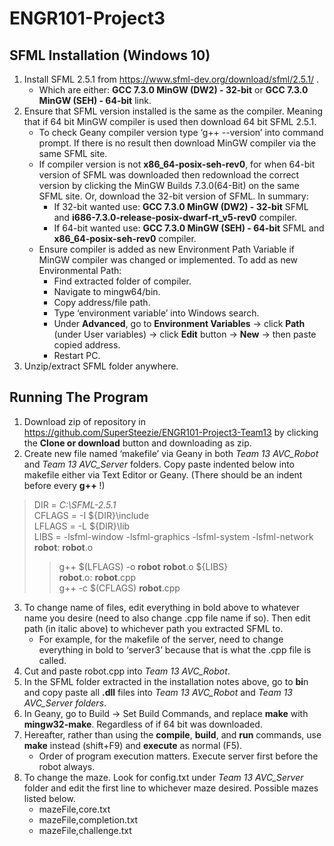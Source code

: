 # ENGR101-Project3
## SFML Installation (Windows 10)
1)	Install SFML 2.5.1 from https://www.sfml-dev.org/download/sfml/2.5.1/ .
    -	Which are either: **GCC 7.3.0 MinGW (DW2) - 32-bit** or **GCC 7.3.0 MinGW (SEH) - 64-bit** link.
2)	Ensure that SFML version installed is the same as the compiler. Meaning that if 64 bit MinGW compiler is used then download 64 bit SFML 2.5.1.
    -	To check Geany compiler version type ‘g++ --version’ into command prompt. If there is no result then download MinGW compiler via the same SFML site. 
    -	If compiler version is not **x86_64-posix-seh-rev0**, for when 64-bit version of SFML was downloaded then redownload the correct version by clicking the MinGW Builds 7.3.0(64-Bit) on the same SFML site. Or, download the 32-bit version of SFML. In summary:
    	- If 32-bit wanted use: **GCC 7.3.0 MinGW (DW2) - 32-bit** SFML and **i686-7.3.0-release-posix-dwarf-rt_v5-rev0** compiler.
        - If 64-bit wanted use: **GCC 7.3.0 MinGW (SEH) - 64-bit** SFML and **x86_64-posix-seh-rev0** compiler.
    -	Ensure compiler is added as new Environment Path Variable if MinGW compiler was changed or implemented. To add as new Environmental Path:
    	- Find extracted folder of compiler.
        - Navigate to mingw64/bin.
        - Copy address/file path.
        - Type ‘environment variable’ into Windows search.
        - Under **Advanced**, go to **Environment Variables** -> click **Path** (under User variables) -> click **Edit** button -> **New** -> then paste copied address.
        - Restart PC.
3)	Unzip/extract SFML folder anywhere.

## Running The Program
1)  Download zip of repository in https://github.com/SuperSteezie/ENGR101-Project3-Team13 by clicking the **Clone or download** button and downloading as zip.
2)  Create new file named ‘makefile’ via Geany in both *Team 13 AVC_Robot* and *Team 13 AVC_Server* folders. Copy paste indented below into makefile either via Text Editor or Geany.  (There should be an indent before every **g++** !)<br/>
> DIR = *C:\SFML-2.5.1*<br/>
> CFLAGS = -I ${DIR}\include <br/>
> LFLAGS = -L ${DIR}\lib <br/>
> LIBS = -lsfml-window  -lsfml-graphics -lsfml-system -lsfml-network <br/>
> **robot**: **robot**.o <br/>
> > g++ $(LFLAGS) -o **robot** **robot**.o ${LIBS} <br/>
> **robot**.o: **robot**.cpp <br/>
> > g++  -c $(CFLAGS) **robot**.cpp<br/>
3)	To change name of files, edit everything in bold above to whatever name you desire (need to also change .cpp file name if so). Then edit path (in italic above) to whichever path you extracted SFML to. 
    -	For example, for the makefile of the server, need to change everything in bold to ‘server3’ because that is what the .cpp file is called.
4)	Cut and paste robot.cpp into *Team 13 AVC_Robot*.
5)	In the SFML folder extracted in the installation notes above, go to **bi**n and copy paste all **.dll** files into *Team 13 AVC_Robot* and *Team 13 AVC_Server folders*.
6)	In Geany, go to Build -> Set Build Commands, and replace **make** with **mingw32-make**. Regardless of if 64 bit was downloaded.
7)	Hereafter, rather than using the **compile**, **build**, and **run** commands, use **make** instead (shift+F9) and **execute** as normal (F5).
    -	Order of program execution matters. Execute server first before the robot always.
8)	To change the maze. Look for config.txt under *Team 13 AVC_Server* folder and edit the first line to whichever maze desired. Possible mazes listed below.
    -	mazeFile,core.txt
    -	mazeFile,completion.txt
    -	mazeFile,challenge.txt

